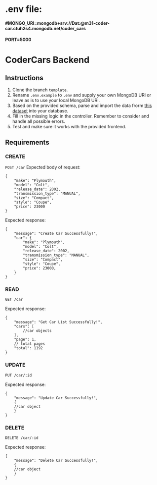 # .env file:

#### #MONGO_URI=mongodb+srv://Dat:<password>@m31-coder-car.ctuh2s4.mongodb.net/coder_cars

#### PORT=5000

# CoderCars Backend

## Instructions

1. Clone the branch `template`.
2. Rename `.env.example` to `.env` and supply your own MongoDB URI or leave as is to use your local MongoDB URI.
3. Based on the provided schema, parse and import the data frorm [this dataset](https://www.kaggle.com/datasets/CooperUnion/cardataset) into your database.
4. Fill in the missing logic in the controller. Remember to consider and handle all possible errors.
5. Test and make sure it works with the provided frontend.

## Requirements

### CREATE

`POST /car`
Expected body of request:

```json=
{
    "make": "Plymouth",
    "model": "Colt",
    "release_date": 2002,
    "transmission_type": "MANUAL",
    "size": "Compact",
    "style": "Coupe",
    "price": 23000
}
```

Expected response:

```json=
{
    "message": "Create Car Successfully!",
    "car": {
        "make": "Plymouth",
        "model": "Colt",
        "release_date": 2002,
        "transmission_type": "MANUAL",
        "size": "Compact",
        "style": "Coupe",
        "price": 23000,
    }
}
```

### READ

`GET /car`

Expected response:

```json=
{
    "message": "Get Car List Successfully!",
    "cars": [
        //car objects
    ],
    "page": 1,
    // total pages
    "total": 1192
}
```

### UPDATE

`PUT /car/:id`

Expected response:

```json=
{
    "message": "Update Car Successfully!",
    {
    //car object
    }
}
```

### DELETE

`DELETE /car/:id`

Expected response:

```json=
{
    "message": "Delete Car Successfully!",
    {
    //car object
    }
}
```
